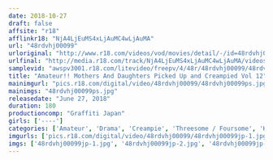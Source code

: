 ```yaml
---
date: 2018-10-27
draft: false
affsite: "r18"
afflinkr18: "NjA4LjEuMS4xLjAuMC4wLjAuMA"
url: "48rdvhj00099"
urloriginal: "http://www.r18.com/videos/vod/movies/detail/-/id=48rdvhj00099"
urlfinal: "http://media.r18.com/track/NjA4LjEuMS4xLjAuMC4wLjAuMA/videos/vod/movies/detail/-/id=48rdvhj00099"
samplevid: "awspv3001.r18.com/litevideo/freepv/4/48r/48rdvhj00099/48rdvhj00099_dmb_w.mp4"
title: "Amateur!! Mothers And Daughters Picked Up and Creampied Vol 12"
mainimgurl: "pics.r18.com/digital/video/48rdvhj00099/48rdvhj00099ps.jpg"
mainimgs: "48rdvhj00099ps.jpg"
releasedate: "June 27, 2018"
duration: 180
productioncomp: "Graffiti Japan"
girls: ['----']
categories: ['Amateur', 'Drama', 'Creampie', 'Threesome / Foursome', 'Hi-Def']
imgurls: ['pics.r18.com/digital/video/48rdvhj00099/48rdvhj00099jp-1.jpg', 'pics.r18.com/digital/video/48rdvhj00099/48rdvhj00099jp-2.jpg', 'pics.r18.com/digital/video/48rdvhj00099/48rdvhj00099jp-3.jpg', 'pics.r18.com/digital/video/48rdvhj00099/48rdvhj00099jp-4.jpg', 'pics.r18.com/digital/video/48rdvhj00099/48rdvhj00099jp-5.jpg', 'pics.r18.com/digital/video/48rdvhj00099/48rdvhj00099jp-6.jpg', 'pics.r18.com/digital/video/48rdvhj00099/48rdvhj00099jp-7.jpg', 'pics.r18.com/digital/video/48rdvhj00099/48rdvhj00099jp-8.jpg', 'pics.r18.com/digital/video/48rdvhj00099/48rdvhj00099jp-9.jpg', 'pics.r18.com/digital/video/48rdvhj00099/48rdvhj00099jp-10.jpg', 'pics.r18.com/digital/video/48rdvhj00099/48rdvhj00099jp-11.jpg', 'pics.r18.com/digital/video/48rdvhj00099/48rdvhj00099jp-12.jpg', 'pics.r18.com/digital/video/48rdvhj00099/48rdvhj00099jp-13.jpg', 'pics.r18.com/digital/video/48rdvhj00099/48rdvhj00099jp-14.jpg', 'pics.r18.com/digital/video/48rdvhj00099/48rdvhj00099jp-15.jpg', 'pics.r18.com/digital/video/48rdvhj00099/48rdvhj00099jp-16.jpg', 'pics.r18.com/digital/video/48rdvhj00099/48rdvhj00099jp-17.jpg', 'pics.r18.com/digital/video/48rdvhj00099/48rdvhj00099jp-18.jpg', 'pics.r18.com/digital/video/48rdvhj00099/48rdvhj00099jp-19.jpg', 'pics.r18.com/digital/video/48rdvhj00099/48rdvhj00099jp-20.jpg']
imgs: ['48rdvhj00099jp-1.jpg', '48rdvhj00099jp-2.jpg', '48rdvhj00099jp-3.jpg', '48rdvhj00099jp-4.jpg', '48rdvhj00099jp-5.jpg', '48rdvhj00099jp-6.jpg', '48rdvhj00099jp-7.jpg', '48rdvhj00099jp-8.jpg', '48rdvhj00099jp-9.jpg', '48rdvhj00099jp-10.jpg', '48rdvhj00099jp-11.jpg', '48rdvhj00099jp-12.jpg', '48rdvhj00099jp-13.jpg', '48rdvhj00099jp-14.jpg', '48rdvhj00099jp-15.jpg', '48rdvhj00099jp-16.jpg', '48rdvhj00099jp-17.jpg', '48rdvhj00099jp-18.jpg', '48rdvhj00099jp-19.jpg', '48rdvhj00099jp-20.jpg']
---
```

